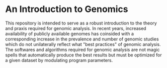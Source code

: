 # An Introduction to Genomics
This repository is intended to serve as a robust introduction to the theory and praxis required for genomic analysis. In recent years, increased availability of publicly available genomes has coinsided with a corresponding increase in the prevalence and number of genomic studies which do not unilaterally reflect what "best practices" of genomic analysis. The softwares and algorithms required for genomic analysis are not magic spells that automatically produce the best results but must be optimized for a given dataset by modulating program parameters. 